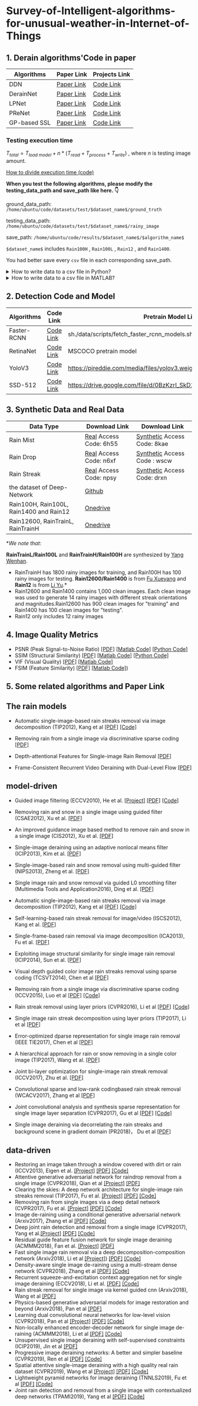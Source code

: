 # Survey-of-Intelligent-algorithms-for-unusual-weather-in-Internet-of-Things

## 1. Derain algorithms'Code in paper

| Algorithms | Paper Link | Projects Link |  
| ------------------- | ------------------------------------------------------- | ------------------- |
|   DDN    | [Paper Link](http://openaccess.thecvf.com/content_cvpr_2017/papers/Fu_Removing_Rain_From_CVPR_2017_paper.pdf)   |[Code Link](https://github.com/XMU-smartdsp/Removing_Rain)                 |  
| DerainNet    | [Paper Link](https://arxiv.org/abs/1609.02087 )    | [Code Link](https://xueyangfu.github.io/projects/tip2017.html)    | 
| LPNet    | [Paper Link](https://arxiv.org/abs/1805.06173)    | [Code Link](https://xueyangfu.github.io/projects/LPNet.html)    | 
| PReNet    | [Paper Link](https://arxiv.org/abs/1901.09221)    | [Code Link](https://github.com/csdwren/PReNet)    | 
| GP-based SSL    | [Paper Link](https://arxiv.org/abs/2006.05580)    | [Code Link](https://github.com/rajeevyasarla/Syn2Real)    | 


### Testing execution time
 $T_{total} = T_{load \ model} + n * ( T_{read} + T_{process} + T_{write} )$  , where $n$ is testing image amount.


[How to divide execution time (code)](https://www.notion.so/How-to-divide-execution-time-code-9538f9190c06425ba5be58c327b27a7a)

**When you test the following algorithms, please modify the testing_data_path and save_path like here. 👇**

ground_data_path: `/home/ubuntu/code/datasets/test/$dataset_name$/ground_truth`

testing_data_path: `/home/ubuntu/code/datasets/test/$dataset_name$/rainy_image`

save_path:  `/home/ubuntu/code/results/$dataset_name$/$algorithm_name$`

`$dataset_name$` includes  `Rain100H` , `Rain100L` , `Rain12` , and `Rain1400`.

You had better save every `csv` file in each corresponding save_path.

<details>
  <summary>How to write data to a csv file in Python?</summary>
  <pre><blockcode> 

    
    import csv

    # Configure headers

    headers = ['image', 'read_time', 'process_time', 'write_time']
    rows = []

    # Process loop...

    item = {"image":img_name,"read_time":read_dur_time, "process_time":process_dur_time, "write_time": write_dur_time }
    rows.append(item)

    # Final statistics
    rows.append({"image": "average" , "read_time":avg_read_time, "process_time":avg_process_time, "write_time": avg_write_time})
    rows.append({"image": "load_model_time", "read_time" : load_model_time})
    rows.append({"image": "total_time", "read_time" : total_time})

    # Output to a csv file

    with open( opt.save_path +'/time_result.csv','w') as f:
    		f_csv = csv.DictWriter(f, headers)
    		f_csv.writeheader()
    		f_csv.writerows(rows)
    
      </blockcode></pre>
</details>
    
<details>
  <summary>How to write data to a csv file in MATLAB?</summary>
  <pre><blockcode> 

    
    - **How to write data to a `csv` file in MATLAB**?

    
    %%%%%%%%%%%%%%%%%%%%%%
    % Test code for the paper:
    % X. Fu, J. Huang, D. Zeng, Y. Huang, X. Ding and J. Paisley. "Removing Rain from Single Images via a Deep Detail Network", CVPR, 2017
    %
    % NOTE: The MatConvNet toolbox has been installed with CUDA 7.5 and 64-bit windows 10
    % You may need to re-install MatConvNet for your own computer configuration: http://www.vlfeat.org/matconvnet/
    % This code is for demo only and the result can be slightly different from the paper due to transferring across platforms
    %%%%%%%%%%%%%%%%%%%%%%
    clc;
    clear;
    t0=clock;
    process_time=[];
    total_write_time=[];
    total_read_time=[];
    file_path1= 'F:\BaiduNetdiskDownload\datasets\Rain1400\rainy_image\';
    img_path_list1 = dir(strcat(file_path1,'*.jpg'));
    img_num = length(img_path_list1);
    I = cell(img_num,1);
    OutputDir = 'C:\Users\admin\Desktop\CVPR17\CVPR17\result\Rain1400\';
    addpath 'fast-guided-filter-code-v1'
    %run('matconvnet\matlab\vl_setupnn')
    t3=clock;
    run '.\matconvnet\matlab\vl_setupnn'
    load('network.mat'); % load trained model
    t4=clock;
    load_model_time=etime(t4,t3);
    disp(['load_model_time is ', num2str(load_model_time) ])
    use_gpu = 1; % GPU: 1, CPU: 0
    %%% parameters of guidedfilter
    r = 16;
    eps = 1;
    s = 4;
    %%%
    if img_num > 0
    for j = 1:img_num
    read_start_time=clock;
    image_name1 = img_path_list1(j).name;
    %disp('deraining...')
    I{j}=image_name1;
    input_photo = imread(strcat(file_path1,image_name1));
    read_end_time=clock;
    read_dur_time=etime(read_end_time,read_start_time);
    total_read_time=[total_read_time,eval(num2str(read_dur_time))];
    process_start_time =clock;
    input = im2double(input_photo);
    base_layer = zeros(size(input)); % base layer
    base_layer(:, :, 1) = fastguidedfilter(input(:, :, 1), input(:, :, 1), r, eps, s);
    base_layer(:, :, 2) = fastguidedfilter(input(:, :, 2), input(:, :, 2), r, eps, s);
    base_layer(:, :, 3) = fastguidedfilter(input(:, :, 3), input(:, :, 3), r, eps, s);
    detail_layer = input - base_layer; % detail layer
    output = processing( input, detail_layer, model, use_gpu ); % perform de-raining
    process_end_time =clock;
    process_dur_time = etime(process_end_time,process_start_time);
    process_time=[process_time,eval(num2str(process_dur_time))];
    disp([erase(image_name1,'.jpg'), '_result.jpg', ' image process time is ', num2str(process_dur_time) ])
    write_start_time =clock;
    imwrite(output,[OutputDir, erase(image_name1,'.jpg'), '_result.jpg']);
    %disp('derain completed')
    write_end_time = clock;
    write_dur_time = etime(write_end_time,write_start_time);
    total_write_time=[total_write_time,eval(num2str(write_dur_time))];
    end
    end
    columns = {'imagename', 'read_time', 'process_time','write_time'};
    total_read_time=total_read_time';
    process_time=process_time';
    total_write_time=total_write_time';
    data = table(I, total_read_time, process_time,total_write_time,'VariableNames',columns);
    writetable(data, 'Rain1400.csv')
    disp(['total_time：',num2str(etime(clock,t0))]);
    
</details>

## 2. Detection Code and Model


| Algorithms | Code Link | Pretrain Model Link |  
| ------------------- | ------------------------------------------------------- | ------------------- |
|   Faster-RCNN       | [Code Link](https://github.com/rbgirshick/py-faster-rcnn)     |  sh./data/scripts/fetch_faster_rcnn_models.sh   |  
|   RetinaNet         | [Code Link](https://github.com/fizyr/keras-retinanet)   |  MSCOCO pretrain model    |  
|   YoloV3            | [Code Link](https://github.com/pjreddie/darknet)    | https://pjreddie.com/media/files/yolov3.weights   |   
|   SSD-512           | [Code Link](https://github.com/FreeApe/VGG-or-MobileNet-SSD)    | https://drive.google.com/file/d/0BzKzrI_SkD1_NVVNdWdYNEh1WTA/view  | 

## 3. Synthetic Data and Real Data 

| Data Type | Download Link |  Download Link |  
| ------------------- | ------------------------------------------------------- | ------------------- |
| Rain Mist        | [Real](https://pan.baidu.com/s/1lB5jQgGr-5aGuxT5Z8_YmA) Access Code: 6h55  | [Synthetic](https://pan.baidu.com/s/1JYtoefuCHovSE2emXP6LwA) Access Code: 8kae     |  
| Rain Drop        | [Real](https://pan.baidu.com/s/1TlDY2XV2U3Et2egRO96t_g) Access Code: n6xf  | [Synthetic](https://pan.baidu.com/s/1qFrtVvPLqc1FnsmHlXYgiA) Access Code : wscw     |   
| Rain Streak      | [Real](https://pan.baidu.com/s/1XctM1xT9KKq3JU_OXPJiLg) Access Code: npsy  | [Synthetic](https://pan.baidu.com/s/11t4XIx6f3CEvmOw2XO9fqQ) Access Code: drxn     | 
|  the dataset of Deep-Network      |  [Github](https://github.com/jinnovation/rainy-image-dataset) |
|Rain100H, Rain100L, Rain1400 and Rain12       |  [Onedrive](https://onedrive.live.com/?authkey=%21AIYIy8ZKL9kkmd4&id=66CE859AB42DFA2%2130078&cid=066CE859AB42DFA2) | 
|Rain12600, RainTrainL, RainTrainH | [Onedrive](https://onedrive.live.com/?authkey=%21AIYIy8ZKL9kkmd4&id=66CE859AB42DFA2%2130078&cid=066CE859AB42DFA2) | |

**We note that*:

**RainTrainL/Rain100L** and **RainTrainH/Rain100H** are synthesized by [Yang Wenhan](https://github.com/flyywh).
*  RainTrainH has 1800 rainy images for training, and Rain100H has 100 rainy images for testing.
**Rain12600/Rain1400** is from [Fu Xueyang](https://xueyangfu.github.io/) and **Rain12** is from [Li Yu](http://yu-li.github.io/).*
* Rain12600 and Rain1400 contains 1,000 clean images. Each clean image was used to generate 14 rainy images with different streak orientations and magnitudes.Rain12600 has 900 clean images for "training" and Rain1400 has 100 clean images for "testing".
* Rain12  only includes 12 rainy images

##  4. Image Quality Metrics
* PSNR (Peak Signal-to-Noise Ratio) [[PDF]](https://ieeexplore.ieee.org/stamp/stamp.jsp?tp=&arnumber=4550695) [[Matlab Code]](https://www.mathworks.com/help/images/ref/psnr.html) [[Python Code]](https://github.com/aizvorski/video-quality)
* SSIM (Structural Similarity) [[PDF]](https://ieeexplore.ieee.org/stamp/stamp.jsp?tp=&arnumber=1284395) [[Matlab Code]](http://www.cns.nyu.edu/~lcv/ssim/ssim_index.m) [[Python Code]](https://github.com/aizvorski/video-quality/blob/master/ssim.py)
* VIF (Visual Quality) [[PDF]](https://ieeexplore.ieee.org/stamp/stamp.jsp?tp=&arnumber=1576816) [[Matlab Code]](http://sse.tongji.edu.cn/linzhang/IQA/Evalution_VIF/eva-VIF.htm)
* FSIM (Feature Similarity) [[PDF]](https://ieeexplore.ieee.org/stamp/stamp.jsp?tp=&arnumber=5705575) [[Matlab Code]](http://sse.tongji.edu.cn/linzhang/IQA/FSIM/FSIM.htm))




## 5. Some related algorithms and Paper Link

## The rain models
* Automatic single-image-based rain streaks removal via image decomposition (TIP2012), Kang et al [[PDF]](http://www.ee.nthu.edu.tw/cwlin/Rain_Removal/tip_rain_removal_2011.pdf) [[Code]](http://www.ee.nthu.edu.tw/cwlin/pub/rain_tip2012_code.rar)

* Removing rain from a single image via discriminative sparse coding [[PDF]](https://www.cv-foundation.org/openaccess/content_iccv_2015/papers/Luo_Removing_Rain_From_ICCV_2015_paper.pdf)

* Depth-attentional Features for Single-image Rain Removal [[PDF]](https://openaccess.thecvf.com/content_CVPR_2019/papers/Hu_Depth-Attentional_Features_for_Single-Image_Rain_Removal_CVPR_2019_paper.pdf)
* Frame-Consistent Recurrent Video Deraining with Dual-Level Flow [[PDF]](https://openaccess.thecvf.com/content_CVPR_2019/papers/Yang_Frame-Consistent_Recurrent_Video_Deraining_With_Dual-Level_Flow_CVPR_2019_paper.pdf)

## model-driven
  * Guided image filtering (ECCV2010), He et al. [[Project]](http://kaiminghe.com/eccv10/index.html) [[PDF]](http://kaiminghe.com/publications/eccv10guidedfilter.pdf) [[Code]](http://kaiminghe.com/eccv10/guided-filter-code-v1.rar)
  * Removing rain and snow in a single image using guided filter (CSAE2012), Xu et al. [[PDF]](https://ieeexplore_ieee.gg363.site/abstract/document/6272780)
  * An improved guidance image based method to remove rain and snow in a single image (CIS2012), Xu et al. [[PDF]](https://pdfs.semanticscholar.org/6eac/36e3334dd0c9188b5a61af73909dcbfff39c.pdf)
  * Single-image deraining using an adaptive nonlocal means filter (ICIP2013), Kim et al. [[PDF]](https://ieeexplore_ieee.gg363.site/abstract/document/6738189)
  * Single-image-based rain and snow removal using multi-guided filter (NIPS2013), Zheng et al. [[PDF]](https://pdfs.semanticscholar.org/f111/54e4e1adbde9f24b25fd2d98337a759d8b21.pdf)
  * Single image rain and snow removal via guided L0 smoothing filter (Multimedia Tools and Application2016), Ding et al. [[PDF]](https://link_springer.gg363.site/article/10.1007/s11042-015-2657-7)
  

  * Automatic single-image-based rain streaks removal via image decomposition (TIP2012), Kang et al [[PDF]](http://www.ee.nthu.edu.tw/cwlin/Rain_Removal/tip_rain_removal_2011.pdf) [[Code]](http://www.ee.nthu.edu.tw/cwlin/pub/rain_tip2012_code.rar)
  * Self-learning-based rain streak removal for image/video (ISCS2012), Kang et al. [[PDF]](http://citeseerx.ist.psu.edu/viewdoc/download?doi=10.1.1.701.3957&rep=rep1&type=pdf)
  * Single-frame-based rain removal via image decomposition (ICA2013), Fu et al. [[PDF]](http://citeseerx.ist.psu.edu/viewdoc/download?doi=10.1.1.707.1053&rep=rep1&type=pdf)
  * Exploiting image structural similarity for single image rain removal (ICIP2014), Sun et al.  [[PDF]](http://mml.citi.sinica.edu.tw/papers/ICIP_2014_Sun.pdf)
  * Visual depth guided color image rain streaks removal using sparse coding (TCSVT2014), Chen et al [[PDF]](https://ieeexplore.ieee.org/document/6748866/)
  * Removing rain from a single image via discriminative sparse coding (ICCV2015), Luo et al [[PDF]](http://ieeexplore.ieee.org/document/7410745/) [[Code]](http://www.math.nus.edu.sg/~matjh/download/image_deraining/rain_removal_v.1.1.zip)
  * Rain streak removal using layer priors (CVPR2016), Li et al [[PDF]](https://ieeexplore.ieee.org/document/7780668/) [[Code]](http://yu-li.github.io/)
  * Single image rain streak decomposition using layer priors (TIP2017), Li et al [[PDF]](https://ieeexplore.ieee.org/document/7934436/)
  * Error-optimized dparse representation for single image rain removal (IEEE TIE2017), Chen et al [[PDF]](https://ieeexplore.ieee.org/abstract/document/7878618/)
  * A hierarchical approach for rain or snow removing in a single color image (TIP2017), Wang et al. [[PDF]](http://ieeexplore.ieee.org/abstract/document/7934435/)
  * Joint bi-layer optimization for single-image rain streak removal (ICCV2017), Zhu et al. [[PDF]](http://openaccess.thecvf.com/content_iccv_2017/html/Zhu_Joint_Bi-Layer_Optimization_ICCV_2017_paper.html)
  * Convolutional sparse and low-rank codingbased rain streak removal (WCACV2017), Zhang et al [[PDF]](https://ieeexplore_ieee.gg363.site/abstract/document/7926728/)
  * Joint convolutional analysis and synthesis sparse representation for single image layer separation (CVPR2017), Gu et al [[PDF]](http://openaccess.thecvf.com/content_iccv_2017/html/Gu_Joint_Convolutional_Analysis_ICCV_2017_paper.html) [[Code]](https://sites.google.com/site/shuhanggu/home)
  * Single image deraining via decorrelating the rain streaks and background scene in gradient domain (PR2018)， Du et al [[PDF]](https://www.sciencedirect.com/science/article/pii/S0031320318300700)
  
## data-driven
  * Restoring an image taken through a window covered with dirt or rain (ICCV2013), Eigen et al. [[Project]](https://cs.nyu.edu/~deigen/rain/) [[PDF]](http://openaccess.thecvf.com/content_iccv_2013/papers/Eigen_Restoring_an_Image_2013_ICCV_paper.pdf) [[Code]](https://cs.nyu.edu/~deigen/rain/restore-dirt-rain.tgz)
  * Attentive generative adversarial network for raindrop removal from a single image (CVPR2018), Qian et al [[Project]](https://rui1996.github.io/raindrop/raindrop_removal.html) [[PDF]](https://arxiv.org/abs/1711.10098)
  * Clearing the skies: A deep network architecture for single-image rain streaks removal (TIP2017), Fu et al. [[Project]](https://xueyangfu.github.io/projects/tip2017.html) [[PDF]](https://ieeexplore.ieee.org/abstract/document/7893758/) [[Code]](https://xueyangfu.github.io/projects/tip2017.html)
  * Removing rain from single images via a deep detail network (CVPR2017), Fu et al. [[Project]](https://xueyangfu.github.io/projects/cvpr2017.html) [[PDF]](http://openaccess.thecvf.com/content_cvpr_2017/papers/Fu_Removing_Rain_From_CVPR_2017_paper.pdf) [[Code]](https://xueyangfu.github.io/projects/cvpr2017.html)
  * Image de-raining using a conditional generative adversarial network (Arxiv2017), Zhang et al [[PDF]](https://arxiv.org/abs/1701.05957) [[Code]](https://github.com/hezhangsprinter/ID-CGAN)
  * Deep joint rain detection and removal from a single image (CVPR2017), Yang et al.[[Project]](http://www.icst.pku.edu.cn/struct/Projects/joint_rain_removal.html) [[PDF]](http://openaccess.thecvf.com/content_cvpr_2017/papers/Yang_Deep_Joint_Rain_CVPR_2017_paper.pdf) [[Code]](http://www.icst.pku.edu.cn/struct/Projects/joint_rain_removal.html)
  * Residual guide feature fusion network for single image deraining (ACMMM2018), Fan et al. [[Project]](https://zhiwenfan.github.io/) [[PDF]](http://export.arxiv.org/pdf/1804.07493)
  * Fast single image rain removal via a deep decomposition-composition network (Arxiv2018), Li et al [[Project]](https://sites.google.com/view/xjguo/rain)) [[PDF]](https://arxiv.org/abs/1804.02688) [[Code]](https://drive.google.com/open?id=1TPu9RX7Q9dAAn5M1ECNbqtRDa9c6_WOt)
  * Density-aware single image de-raining using a multi-stream dense network (CVPR2018), Zhang et al [[PDF]](https://arxiv.org/abs/1802.07412) [[Code]](https://github.com/hezhangsprinter/DID-MDN)
  * Recurrent squeeze-and-excitation context aggregation net for single image deraining (ECCV2018), Li et al. [[PDF]](https://export.arxiv.org/pdf/1807.05698) [[Code]](https://github.com/XiaLiPKU/RESCAN)
  * Rain streak removal for single image via kernel guided cnn (Arxiv2018), Wang et al [[PDF]](https://arxiv.org/pdf/1808.08545.pdf)
  * Physics-based generative adversarial models for image restoration and beyond (Arxiv2018), Pan et al [[PDF]](https://arxiv.org/pdf/1808.00605.pdf)
  * Learning dual convolutional neural networks for low-level vision (CVPR2018), Pan et al [[Project]](https://sites.google.com/site/jspanhomepage/dualcnn) [[PDF]](https://arxiv.org/pdf/1805.05020.pdf) [[Code]](https://sites.google.com/site/jspanhomepage/dualcnn)
  * Non-locally enhanced encoder-decoder network for single image de-raining (ACMMM2018), Li et al [[PDF]](https://arxiv.org/pdf/1808.01491.pdf) [[Code]](https://github.com/AlexHex7/NLEDN)
  *  Unsupervised single image deraining with self-supervised constraints (ICIP2019), Jin et al [[PDF]](https://arxiv.org/pdf/1811.08575)
  * Progressive image deraining networks: A better and simpler baseline (CVPR2019), Ren et al [[PDF]](https://csdwren.github.io/papers/PReNet_cvpr_camera.pdf) [[Code]](https://github.com/csdwren/PReNet)
  * Spatial attentive single-image deraining with a high quality real rain dataset (CVPR2019), Wang et al [[Project]](https://stevewongv.github.io/derain-project.html) [[PDF]](https://arxiv.org/abs/1904.01538) [[Code]](https://github.com/stevewongv/SPANet)
  * Lightweight pyramid networks for image deraining (TNNLS2019), Fu et al [[PDF]](https://arxiv.org/pdf/1805.06173.pdf) [[Code]](https://xueyangfu.github.io/projects/LPNet.html)
  *  Joint rain detection and removal from a single image with contextualized deep networks (TPAMI2019), Yang et al [[PDF]](https://ieeexplore.ieee.org/document/8627954) [[Code]](https://github.com/flyywh/JORDER-E-Deep-Image-Deraining-TPAMI-2019-Journal)


